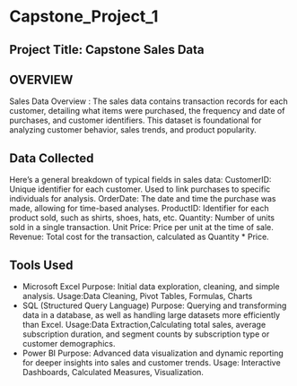 # Capstone_Project_1
## Project Title: Capstone Sales Data

## OVERVIEW
Sales Data Overview : The sales data contains transaction records for each customer, detailing what items were purchased, the frequency and date of purchases, and customer identifiers. 
This dataset is foundational for analyzing customer behavior, sales trends, and product popularity.

## Data Collected
Here’s a general breakdown of typical fields in sales data:
CustomerID: Unique identifier for each customer. Used to link purchases to specific individuals for analysis.
OrderDate: The date and time the purchase was made, allowing for time-based analyses.
ProductID: Identifier for each product sold, such as shirts, shoes, hats, etc.
Quantity: Number of units sold in a single transaction.
Unit Price: Price per unit at the time of sale.
Revenue: Total cost for the transaction, calculated as Quantity * Price.

## Tools Used
- Microsoft Excel
    Purpose: Initial data exploration, cleaning, and simple analysis.
    Usage:Data Cleaning, Pivot Tables, Formulas, Charts
- SQL (Structured Query Language)
    Purpose: Querying and transforming data in a database, as well as handling large datasets more efficiently than Excel.
    Usage:Data Extraction,Calculating total sales, average subscription duration, and segment counts by subscription type or customer demographics.
- Power BI
    Purpose: Advanced data visualization and dynamic reporting for deeper insights into sales and customer trends.
    Usage: Interactive Dashboards, Calculated Measures, Visualization.


  
